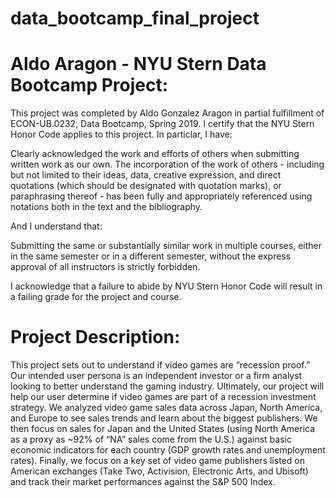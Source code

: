 # data_bootcamp_final_project

# Aldo Aragon - NYU Stern Data Bootcamp Project: 

This project was completed by Aldo Gonzalez Aragon in partial fulfillment of ECON-UB.0232, Data Bootcamp, Spring 2019. I certify that the NYU Stern Honor Code applies to this project. In particlar, I have: 

Clearly acknowledged the work and efforts of others when submitting written work as our own. The incorporation of the work of others - including but not limited to their ideas, data, creative expression, and direct quotations (which should be designated with quotation marks), or paraphrasing thereof - has been fully and appropriately referenced using notations both in the text and the bibliography. 

And I understand that: 

Submitting the same or substantially similar work in multiple courses, either in the same semester or in a different semester, without the express approval of all instructors is strictly forbidden. 

I acknowledge that a failure to abide by NYU Stern Honor Code will result in a failing grade for the project and course. 

# Project Description:

This project sets out to understand if video games are “recession proof.” Our intended user persona is an independent investor or a firm analyst looking to better understand the gaming industry. Ultimately, our project will help our user determine if video games are part of a recession investment strategy. We analyzed video game sales data across Japan, North America, and Europe to see sales trends and learn about the biggest publishers. We then focus on sales for Japan and the United States (using North America as a proxy as ~92% of “NA” sales come from the U.S.) against basic economic indicators for each country (GDP growth rates and unemployment rates). Finally, we focus on a key set of video game publishers listed on American exchanges (Take Two, Activision, Electronic Arts, and Ubisoft) and track their market performances against the S&P 500 Index.
